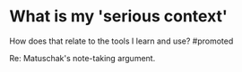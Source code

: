 # What is my 'serious context'
How does that relate to the tools I learn and use?  #promoted    

Re: Matuschak's note-taking argument.

<!-- {BearID:C7918775-962A-4FA7-A612-DD671980522D-394-000000A1764AFC30} -->
